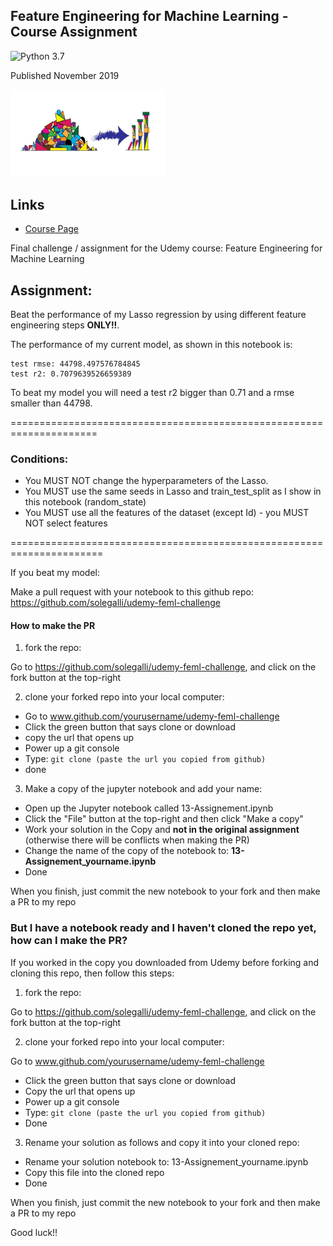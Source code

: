 ﻿## Feature Engineering for Machine Learning - Course Assignment

![Python 3.7](https://img.shields.io/badge/Python-3.7-blue.svg)

Published November 2019

[<img src="logo.jpg" width="248">](https://www.udemy.com/feature-engineering-for-machine-learning/?couponCode=FEATENGREPO)


## Links

- [Course Page](https://www.udemy.com/feature-engineering-for-machine-learning/?couponCode=FEATENGREPO)

Final challenge / assignment for the Udemy course: Feature Engineering for Machine Learning

## Assignment:

Beat the performance of my Lasso regression by using different feature engineering steps **ONLY!!**.

The performance of my current model, as shown in this notebook is:

    test rmse: 44798.497576784845
    test r2: 0.7079639526659389

To beat my model you will need a test r2 bigger than 0.71 and a rmse smaller than 44798.

=====================================================================
### Conditions:

 - You MUST NOT change the hyperparameters of the Lasso.
 - You MUST use the same seeds in Lasso and train_test_split as I show in this notebook (random_state)
 - You MUST use all the features of the dataset (except Id) - you MUST NOT select features

======================================================================

If you beat my model:

Make a pull request with your notebook to this github repo: https://github.com/solegalli/udemy-feml-challenge

#### How to make the PR

1) fork the repo:

Go to https://github.com/solegalli/udemy-feml-challenge, and click on the fork button at the top-right

2) clone your forked repo into your local computer:

- Go to www.github.com/yourusername/udemy-feml-challenge
- Click the green button that says clone or download
- copy the url that opens up
- Power up a git console
- Type: 
	`git clone (paste the url you copied from github)`
- done

3) Make a copy of the jupyter notebook and add your name:

- Open up the Jupyter notebook called 13-Assignement.ipynb
- Click the "File" button at the top-right and then click "Make a copy"
- Work your solution in the Copy and **not in the original assignment** (otherwise there will be conflicts when making the PR)
- Change the name of the copy of the notebook to: **13-Assignement_yourname.ipynb**
- Done

When you finish, just commit the new notebook to your fork and then make a PR to my repo

### But I have a notebook ready and I haven't cloned the repo yet, how can I make the PR?

If you worked in the copy you downloaded from Udemy before forking and cloning this repo, then follow this steps:

1) fork the repo:

Go to https://github.com/solegalli/udemy-feml-challenge, and click on the fork button at the top-right

2) clone your forked repo into your local computer:

Go to www.github.com/yourusername/udemy-feml-challenge

- Click the green button that says clone or download
- Copy the url that opens up
- Power up a git console
- Type: `git clone (paste the url you copied from github)`
- Done

3) Rename your solution as follows and copy it into your cloned repo:

- Rename your solution notebook to: 13-Assignement_yourname.ipynb
- Copy this file into the cloned repo
- Done

When you finish, just commit the new notebook to your fork and then make a PR to my repo

Good luck!!


